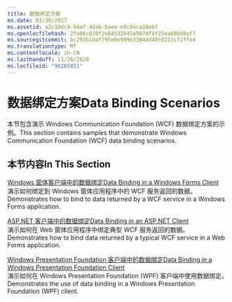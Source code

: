 ```yaml
---
title: 数据绑定方案
ms.date: 03/30/2017
ms.assetid: a2c10dc4-84af-4dab-baee-e9c84ca26ebf
ms.openlocfilehash: 2fa06c020f2e84532b45a907df4f25ea686d8af7
ms.sourcegitcommit: bc293b14af795e0e999e3304dd40c0222cf2ffe4
ms.translationtype: MT
ms.contentlocale: zh-CN
ms.lasthandoff: 11/26/2020
ms.locfileid: "96265851"
---
```

# <a name="data-binding-scenarios"></a><span data-ttu-id="fda64-102">数据绑定方案</span><span class="sxs-lookup"><span data-stu-id="fda64-102">Data Binding Scenarios</span></span>

<span data-ttu-id="fda64-103">本节包含演示 Windows Communication Foundation (WCF) 数据绑定方案的示例。</span><span class="sxs-lookup"><span data-stu-id="fda64-103">This section contains samples that demonstrate Windows Communication Foundation (WCF) data binding scenarios.</span></span>  
  
## <a name="in-this-section"></a><span data-ttu-id="fda64-104">本节内容</span><span class="sxs-lookup"><span data-stu-id="fda64-104">In This Section</span></span>  

 [<span data-ttu-id="fda64-105">Windows 窗体客户端中的数据绑定</span><span class="sxs-lookup"><span data-stu-id="fda64-105">Data Binding in a Windows Forms Client</span></span>](data-binding-in-a-windows-forms-client.md)  
 <span data-ttu-id="fda64-106">演示如何绑定到 Windows 窗体应用程序中的 WCF 服务返回的数据。</span><span class="sxs-lookup"><span data-stu-id="fda64-106">Demonstrates how to bind to data returned by a WCF service in a Windows Forms application.</span></span>  
  
 [<span data-ttu-id="fda64-107">ASP.NET 客户端中的数据绑定</span><span class="sxs-lookup"><span data-stu-id="fda64-107">Data Binding in an ASP.NET Client</span></span>](data-binding-in-an-aspnet-client.md)  
 <span data-ttu-id="fda64-108">演示如何在 Web 窗体应用程序中绑定典型 WCF 服务返回的数据。</span><span class="sxs-lookup"><span data-stu-id="fda64-108">Demonstrates how to bind data returned by a typical WCF service in a Web Forms application.</span></span>  
  
 [<span data-ttu-id="fda64-109">Windows Presentation Foundation 客户端中的数据绑定</span><span class="sxs-lookup"><span data-stu-id="fda64-109">Data Binding in a Windows Presentation Foundation Client</span></span>](data-binding-in-a-wpf-client.md)  
 <span data-ttu-id="fda64-110">演示如何在 Windows Presentation Foundation (WPF) 客户端中使用数据绑定。</span><span class="sxs-lookup"><span data-stu-id="fda64-110">Demonstrates the use of data binding in a Windows Presentation Foundation (WPF) client.</span></span>
